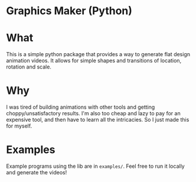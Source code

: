 # Graphics Maker (Python)

# What

This is a simple python package that provides a way to generate flat design animation videos.
It allows for simple shapes and transitions of location, rotation and scale.

# Why

I was tired of building animations with other tools and getting choppy/unsatisfactory results. I'm also too cheap and lazy to pay for an expensive tool, and then have to learn all the intricacies. So I just made this for myself.

# Examples

Example programs using the lib are in `examples/`. Feel free to run it locally and generate the videos!